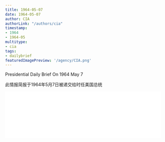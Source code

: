 ```yaml
---
title: 1964-05-07
date: 1964-05-07
author: CIA 
authorLink: "/authors/cia"
timestamp: 
- 1964
- 1964-05
multitype: 
- cia
tags: 
- dailybrief
featuredImagePreview: '/agency/CIA.png'
---
```



Presidential Daily Brief On 1964 May 7

此情报简报于1964年5月7日被递交给时任美国总统

<!--more-->





<div id="over" style="width:100%; overflow:hidden"> <iframe id="sFrame" name="sFrame" frameborder="no" border="0"  allowfullscreen marginwidth="0" scrolling="no" src = " /CIA/1964-05-07.html "  style = " position:absulute; width: 806px; top: 300;" > </iframe> </div>